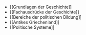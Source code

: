 - [[Grundlagen der Geschichte]]
- [[Fachausdrücke der Geschichte]]
- [[Bereiche der politischen Bildung]]
- [[Antikes Griechenland]]
- [[Politische Systeme]]
